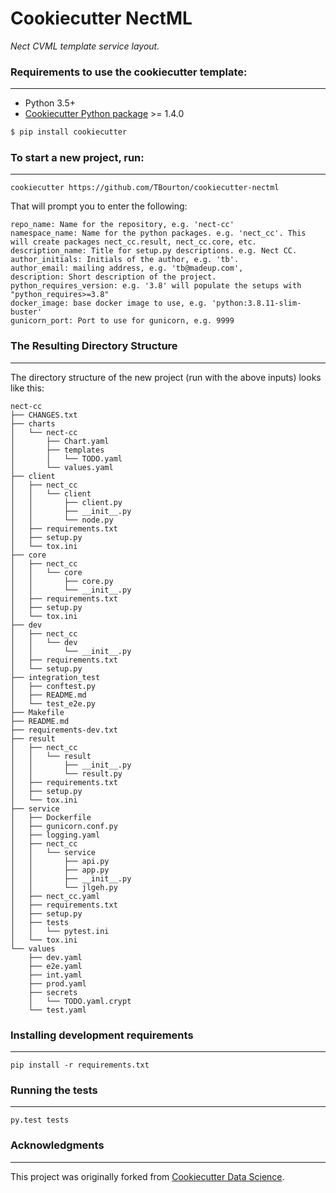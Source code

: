 # Cookiecutter NectML

_Nect CVML template service layout._


### Requirements to use the cookiecutter template:
-----------
 - Python 3.5+
 - [Cookiecutter Python package](http://cookiecutter.readthedocs.org/en/latest/installation.html) >= 1.4.0

```bash
$ pip install cookiecutter
```

### To start a new project, run:
------------

    cookiecutter https://github.com/TBourton/cookiecutter-nectml

That will prompt you to enter the following:

    repo_name: Name for the repository, e.g. 'nect-cc'
    namespace_name: Name for the python packages. e.g. 'nect_cc'. This will create packages nect_cc.result, nect_cc.core, etc.
    description_name: Title for setup.py descriptions. e.g. Nect CC.
    author_initials: Initials of the author, e.g. 'tb'.
    author_email: mailing address, e.g. 'tb@madeup.com',
    description: Short description of the project.
    python_requires_version: e.g. '3.8' will populate the setups with "python_requires>=3.8"
    docker_image: base docker image to use, e.g. 'python:3.8.11-slim-buster'
    gunicorn_port: Port to use for gunicorn, e.g. 9999


### The Resulting Directory Structure
------------------------

The directory structure of the new project (run with the above inputs) looks like this: 
```
nect-cc
├── CHANGES.txt
├── charts
│   └── nect-cc
│       ├── Chart.yaml
│       ├── templates
│       │   └── TODO.yaml
│       └── values.yaml
├── client
│   ├── nect_cc
│   │   └── client
│   │       ├── client.py
│   │       ├── __init__.py
│   │       └── node.py
│   ├── requirements.txt
│   ├── setup.py
│   └── tox.ini
├── core
│   ├── nect_cc
│   │   └── core
│   │       ├── core.py
│   │       └── __init__.py
│   ├── requirements.txt
│   ├── setup.py
│   └── tox.ini
├── dev
│   ├── nect_cc
│   │   └── dev
│   │       └── __init__.py
│   ├── requirements.txt
│   └── setup.py
├── integration_test
│   ├── conftest.py
│   ├── README.md
│   └── test_e2e.py
├── Makefile
├── README.md
├── requirements-dev.txt
├── result
│   ├── nect_cc
│   │   └── result
│   │       ├── __init__.py
│   │       └── result.py
│   ├── requirements.txt
│   ├── setup.py
│   └── tox.ini
├── service
│   ├── Dockerfile
│   ├── gunicorn.conf.py
│   ├── logging.yaml
│   ├── nect_cc
│   │   └── service
│   │       ├── api.py
│   │       ├── app.py
│   │       ├── __init__.py
│   │       └── jlgeh.py
│   ├── nect_cc.yaml
│   ├── requirements.txt
│   ├── setup.py
│   ├── tests
│   │   └── pytest.ini
│   └── tox.ini
└── values
    ├── dev.yaml
    ├── e2e.yaml
    ├── int.yaml
    ├── prod.yaml
    ├── secrets
    │   └── TODO.yaml.crypt
    └── test.yaml
```

### Installing development requirements
------------

    pip install -r requirements.txt

### Running the tests
------------

    py.test tests


### Acknowledgments
------------
This project was originally forked from [Cookiecutter Data Science](https://github.com/drivendata/cookiecutter-data-science).
